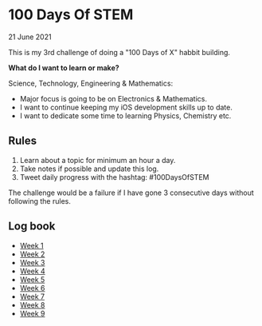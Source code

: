 # 100 Days Of STEM

21 June 2021

This is my 3rd challenge of doing a "100 Days of X" habbit building.

**What do I want to learn or make?**

Science, Technology, Engineering & Mathematics:

* Major focus is going to be on Electronics & Mathematics.
* I want to continue keeping my iOS development skills up to date.
* I want to dedicate some time to learning Physics, Chemistry etc.

## Rules

1. Learn about a topic for minimum an hour a day.
2. Take notes if possible and update this log.
3. Tweet daily progress with the hashtag: #100DaysOfSTEM

The challenge would be a failure if I have gone 3 consecutive days without following the rules.

## Log book

* [Week 1](Week1/Week1.md)
* [Week 2](Week2/Week2.md)
* [Week 3](Week3/Week3.md)
* [Week 4](Week4/Week4.md)
* [Week 5](Week5/Week5.md)
* [Week 6](Week6/Week6.md)
* [Week 7](Week7/Week7.md)
* [Week 8](Week8/Week8.md)
* [Week 9](Week9/Week9.md)
